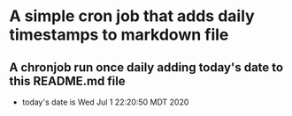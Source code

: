 A simple cron job that adds daily timestamps to markdown file
============================================================
## A chronjob run once daily adding today's date to this README.md file
* today's date is Wed Jul  1 22:20:50 MDT 2020
